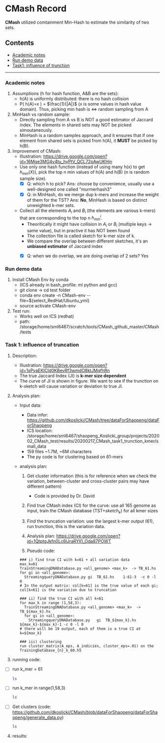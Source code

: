 # CMash Record

**CMash** utilized comtainment Min-Hash to estimate the similarity of two sets.



## **Contents**

- [Academic notes](#notes)
- [Run demo data](#demo)
- [Task1: influence of trunction](#task1)



---

### Academic notes <a name="notes"></a>

1. Assumptions (h for hash function, A&B are the sets):
   - h(A) is uniformly distributed: there is no hash collision
   - P( h(A)=x ) = $\frac{1}{|A|}$ (x is some values in hash value domain). Thus, picking min hash is <=> random sampling from A
2. MinHash vs random sample:
   - Directly sampling from A vs B is NOT a good estimator of Jaccard index. The elements in shared sets may NOT be picked simoutaneously.
   - MinHash is a random samples approach, and it ensures that if one element from shared sets is picked from h(A), it **MUST** be picked by h(B).
3. Improvement of CMash:
   - Illustration: https://drive.google.com/open?id=16Mge3MG4v4tu_hyPtV_QCL72pAwUKHjn
   - Use only one hash function (instead of using many h(x) to get $h_{min}(X)$), pick the top n min values of h(A) and h(B) (n is random sample size).
     - [x] Q: which h to pick? Ans: choose by convenience, usually use a well-designed one called "murmerhash3"
     - [x] Q: in MinHash, do we merge dup k-mers and increase the weight of them for the TST? Ans: **No**, MinHash is based on distinct unweighted k-mer sets.
   - Collect all the elements $A_i$ and $B_i$ (the elements are various k-mers) that are corresponding to the top n $h^{i}_{min}$. 
     - Theoritically it might have collision in $A_i$ or $B_i$ (multiple keys -> same value), but in practive it has NOT been found
     - The collection file is called sketch for k-mer size of k.
     - We compare the overlap between different sketches, it's an **unbiased estimator** of Jaccard index
     - [x] Q: when we do overlap, we are doing overlap of 2 sets? Yes



### Run demo data <a name="demo"></a>

1. Install CMash Env by conda
   - (ICS already in bash_profile: ml python and gcc)
   - git clone -> cd test folder
   - conda env create -n CMash-env --file=${select_RedHat/Ubuntu_yml}
   - source activate CMash-env
2. Test run:
   - Works well on ICS (redhat)
   - path: /storage/home/sml6467/scratch/tools/CMash_github_master/CMash/tests

     

### Task 1: influence of truncation <a name="task1"></a>

1. Description: 

   - Illustration: https://drive.google.com/open?id=1xPyaEKICld0KBevRf3wmdO8ktJMqfhRn
   - The true Jaccard Index (JI) is **k-mer size dependent**
   - The curve of JI is shown in figure. We want to see if the trunction on k-sketch will cause variation or deviation to true JI. 

2. Analysis plan:

   - Input data: 

     - Data infor: https://github.com/dkoslicki/CMash/tree/dataForShaopeng/dataForShaopeng
     - ICS location: /storage/home/sml6467/shaopeng_Koslicki_group/projects/202002_CMash_test/results/20200217_CMash_task1_trunction_kmer/small_data
     - 159 files ~1.7M, ~6M characters
     - The py code is for clustering based on 61-mers

   - analysis plan:

     1. Get cluster information (this is for reference when we check the variation, between-cluster and cross-cluster pairs may have different pattern)
        - Code is provided by Dr. David

     2. Find true CMash index (CI) for the curve: use all 165 genome as input, train the CMash database (TST+$sketch_k$) for all kmer sizes
     3. Find the truncation variation: use the largest k-mer output (61), run trunction, this is the variation data.
     4. Analysis plan: https://drive.google.com/open?id=1QtptgJkfn0Lc6lJraRYll1_Oda87POWT
     5. Pseudo code:

     ```
     ### i) find true CI with k=61 + all variation data
     max_k=61
     TrainStreamingDNADatabase.py <all_genome> <max_k>  -> TB_61.hs
     for gi in <all_genome>:
       StreamingqueryDNADatabase.py	gi	TB_61.hs	1-61-3	-c 0 -l 0 
     # In the output matrix: col[k=61] is the true value of each gi; col[k<61] is the variation due to truncation
       
     ### ii) find the true CI with all k<61
     for max_k in range (1,58,3):
       TrainStreamingDNADatabase.py <all_genome> <max_k>  -> TB_${max_k}.hs
       for gi in <all_genome>:
         StreamingqueryDNADatabase.py	gi	TB_${max_k}.hs	${max_k}-${max_k}-1	-c 0 -l 0 
     # there will be 19 output, each of them is a true CI at k=${max_k}
     
     ### iii) clustering
     run cluster_matrix(A_eps, A_indicies, cluster_eps=.01) on the TrainingDatabase_{n}_k_60.h5
     ```

     

3. running code:

- [ ] run k_mer = 61

  ```bash
  ls	
  ```

- [ ] run k_mer in range(1,58,3)

  ```bash
  ls
  ```

- [ ] Get clusters (code: https://github.com/dkoslicki/CMash/blob/dataForShaopeng/dataForShaopeng/generate_data.py)

  ```bash
  ls
  ```

  

4. results:

